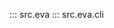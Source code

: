 ::: src.eva
::: src.eva.cli

<!-- ::: src.eva.data
::: src.eva.data.dataloaders
::: src.eva.data.dataloaders.dataloader

::: src.eva.data.datamodules
    options:
        members:
            - datamodule
            - call
            - schemas


::: src.eva.data.datamodules.datamodule
::: src.eva.data.datamodules.call
::: src.eva.data.datamodules.schemas

::: src.eva.data.datasets
::: src.eva.data.datasets.dataset

::: src.eva.data.samplers
::: src.eva.data.samplers.sampler -->
